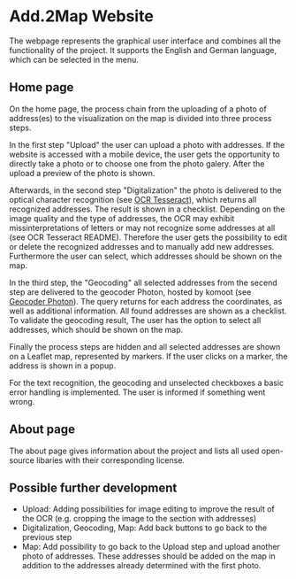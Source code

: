 # Add.2Map Website
The webpage represents the graphical user interface and combines all the functionality
of the project. It supports the English and German language, which can be
selected in the menu.

## Home page
On the home page, the process chain from the uploading of a photo of address(es)
to the visualization on the map is divided into three process steps.

In the first step "Upload" the user can upload a photo
with addresses. If the website is accessed with a mobile device, the user gets
the opportunity to directly take a photo or to choose one from the photo galery.
After the upload a preview of the photo is shown.

Afterwards, in the second step "Digitalization" the photo is delivered to the
optical character recognition (see [OCR Tesseract](https://github.com/HsKA-OSGIS/Add.2Map_playground/tree/master/OCR%20Tesseract)),
which returns all recognized addresses. The result is shown in a checklist.
Depending on the image quality and the type of addresses, the OCR may exhibit
missinterpretations of letters or may not recognize some addresses at all
(see OCR Tesseract README). Therefore the user gets the possibility to edit or
delete the recognized addresses and to manually add new addresses. Furthermore
the user can select, which addresses should be shown on the map.

In the third step, the "Geocoding" all selected addresses from the secend step are
delivered to the geocoder Photon, hosted by komoot (see [Geocoder Photon](https://github.com/HsKA-OSGIS/Add.2Map_playground/tree/master/Geocoder%20Photon)).
The query returns for each address the coordinates, as well as additional
information. All found addresses are shown as a checklist. To validate the geocoding
result, The user has the option to select all addresses, which should be shown on
the map.

Finally the process steps are hidden and all selected addresses are shown on a
Leaflet map, represented by markers.
If the user clicks on a marker, the address is shown in a popup.

For the text recognition, the geocoding and unselected checkboxes a basic error
handling is implemented. The user is informed if something went wrong.

## About page
The about page gives information about the project and lists all used open-source
libaries with their corresponding license.


## Possible further development
- Upload: Adding possibilities for image editing to improve the result of the OCR
(e.g. cropping the image to the section with addresses)
- Digitalization, Geocoding, Map: Add back buttons to go back to the previous step
- Map: Add possibility to go back to the Upload step and upload another photo of
addresses. These addresses should be added on the map in addition to the addresses
already determined with the first photo.
